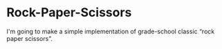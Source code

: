 # Rock-Paper-Scissors
I'm going to make a simple implementation of grade-school classic “rock paper scissors”.
